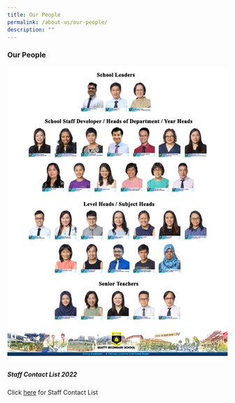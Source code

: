 ```yaml
---
title: Our People
permalink: /about-us/our-people/
description: ""
---
```

### **Our People**
![](/images/school%20leader%201.png)

##### **Staff Contact List 2022**
Click [here](/files/Staff%20Contact%20List%202022.pdf) for Staff Contact List